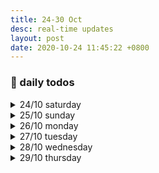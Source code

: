 ```yaml
---
title: 24-30 Oct
desc: real-time updates
layout: post
date: 2020-10-24 11:45:22 +0800
---
```


<h3>📅 daily todos</h3>
<details>
<summary>24/10 saturday</summary>
<h3>24/10 saturday</h3>
<p>11:49: Good morning 🌞 Was up till probably around 3am (didn't check the time) binging on a thriller novel last night and regrettably my morning is gone again. But I can still make the most out of the next 6 hours or so!</p>
<br>
<p>
📃 <b>to-do</b>
<ul>
    <li class="done">japanese - 2 pomos 🔴🔴</li>
    <li class="done">art - prompt for today: 'dig'</li>
    <li>a thing </li>
    <li>WATCH WORLDS</li>
</ul>
</p>

<br><br>

</details>

<details>
<summary>25/10 sunday</summary>
<h3>25/10 sunday</h3>
<p>12:01: Took me a day to realize I wrote Monday for yesterday's date. 🤦‍♀️ </p>
<br>
<p>
📃 <b>to-do</b>
<ul>
    <li>japanese - 4 pomos 🔴🔴 ◯ ◯</li>
    <li class="done">art - prompt for today: 'buddy'</li>
    <li class="done">a thing i was supposed to do yesterday</li>
</ul>
</p>

<br><br>

</details>

<details>
<summary>26/10 monday</summary>
<h3>26/10 monday</h3>
<br>
<p>
📃 <b>to-do</b>
<ul>
    <li>webdev - 4 pomos ◯ ◯ ◯ ◯</li>
    <li>japanese - 4 pomos 🔴🔴🔴 ◯</li>
    <li class="done">art - prompt for today: 'hide'</li>
    <li class="done">workout</li>
</ul>
</p>
<p>22:22: I feel terrible ignoring web dev like this so it'll be the first thing on my list tomorrow!
</p>

<br><br>

</details>

<details>
<summary>27/10 tuesday</summary>
<h3>27/10 tuesday</h3>
<br>
<p>
📃 <b>to-do</b>
<ul>
    <li class="done">webdev - 🔴🔴</li>
    <li>japanese - ◯</li>
    <li class="done">art - prompt for today: 'music'</li>
    <li class="done">workout</li>
</ul>
</p>

<br><br>

</details>

<details>
<summary>28/10 wednesday</summary>
<h3>28/10 wednesday</h3>
<br>
<p>
📃 <b>to-do</b>
<ul>
    <li class="done">webdev - 🔴🔴🔴🔴 CALCULATOR IS DONE</li>
    <li>japanese - ◯ ◯ ◯</li>
    <li class="done">art - prompt for today: 'float'</li>
    <li class="done">workout</li>
</ul>
</p>

<br><br>

</details>

<details>
<summary>29/10 thursday</summary>
<h3>29/10 thursday</h3>
<p>9:26: Still struggling to turn my sleep schedule around. I've been consistently sleeping past 2am and waking up around 9-10 and my head feels heavier each passing day...Gotta find a way to cut down my excessive screen time.

</p>
<br>
<p>
📃 <b>to-do</b>
<ul>
    <li>webdev - 🔴🔴 ◯ ◯</li>
    <li>japanese - ◯ ◯ ◯ </li>
    <li>workout</li>
    <li>art - prompt for today: 'shoes'</li>
    
</ul>
</p>

<br><br>

</details>
